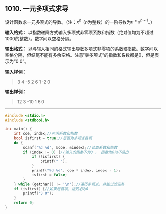 ## 1010. 一元多项式求导
设计函数求一元多项式的导数。（注：$x^n$（$n$为整数）的一阶导数为$n*x^{n-1}$。）

**输入格式：** 以指数递降方式输入多项式非零项系数和指数（绝对值均为不超过1000的整数）。数字间以空格分隔。

**输出格式：** 以与输入相同的格式输出导数多项式非零项的系数和指数。数字间以空格分隔，但结尾不能有多余空格。注意“零多项式”的指数和系数都是0，但是表示为“0 0”。

**输入样例：**
>3 4 -5 2 6 1 -2 0

**输出样例：**
>12 3 -10 1 6 0


---
```c
#include <stdio.h>
#include <stdbool.h>

int main() {
	int coe, index;//声明系数和指数 
	bool isfirst = true;//是否为多项式首项 
	do {
		scanf("%d %d", &coe, &index);//读取系数和指数 
		if (index != 0) {//输入的指数不为0 ， 指数为0时不输出 
			if (!isfirst) {
				printf(" ");
			}
			printf("%d %d", coe * index, index - 1); 
			isfirst = false; 
		} 
	} while (getchar() != '\n');//遍历多项式，并能过滤空格 
	if (isfirst) {//如果是首项，指数必为0
		printf("0 0"); 		
	} 
	return 0; 
}
```